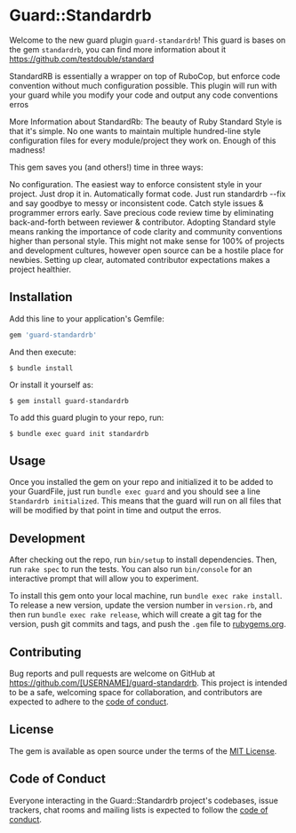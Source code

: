 # Guard::Standardrb

Welcome to the new guard plugin `guard-standardrb`!
This guard is bases on the gem `standardrb`, you can find more information about it https://github.com/testdouble/standard

StandardRB is essentially a wrapper on top of RuboCop, but enforce code convention without much configuration possible.
This plugin will run with your guard while you modify your code and output any code conventions erros

More Information about StandardRb:
The beauty of Ruby Standard Style is that it's simple. No one wants to maintain multiple hundred-line style configuration files for every module/project they work on. Enough of this madness!

This gem saves you (and others!) time in three ways:

No configuration. The easiest way to enforce consistent style in your project. Just drop it in.
Automatically format code. Just run standardrb --fix and say goodbye to messy or inconsistent code.
Catch style issues & programmer errors early. Save precious code review time by eliminating back-and-forth between reviewer & contributor.
Adopting Standard style means ranking the importance of code clarity and community conventions higher than personal style. This might not make sense for 100% of projects and development cultures, however open source can be a hostile place for newbies. Setting up clear, automated contributor expectations makes a project healthier.

## Installation

Add this line to your application's Gemfile:

```ruby
gem 'guard-standardrb'
```

And then execute:

    $ bundle install

Or install it yourself as:

    $ gem install guard-standardrb

To add this guard plugin to your repo, run:

    $ bundle exec guard init standardrb

## Usage

Once you installed the gem on your repo and initialized it to be added to your GuardFile,
just run `bundle exec guard` and you should see a line `Standardrb initialized`.
This means that the guard will run on all files that will be modified by that point in time and output the erros.

## Development

After checking out the repo, run `bin/setup` to install dependencies. Then, run `rake spec` to run the tests. You can also run `bin/console` for an interactive prompt that will allow you to experiment.

To install this gem onto your local machine, run `bundle exec rake install`. To release a new version, update the version number in `version.rb`, and then run `bundle exec rake release`, which will create a git tag for the version, push git commits and tags, and push the `.gem` file to [rubygems.org](https://rubygems.org).

## Contributing

Bug reports and pull requests are welcome on GitHub at https://github.com/[USERNAME]/guard-standardrb. This project is intended to be a safe, welcoming space for collaboration, and contributors are expected to adhere to the [code of conduct](https://github.com/[USERNAME]/guard-standardrb/blob/master/CODE_OF_CONDUCT.md).


## License

The gem is available as open source under the terms of the [MIT License](https://opensource.org/licenses/MIT).

## Code of Conduct

Everyone interacting in the Guard::Standardrb project's codebases, issue trackers, chat rooms and mailing lists is expected to follow the [code of conduct](https://github.com/[USERNAME]/guard-standardrb/blob/master/CODE_OF_CONDUCT.md).
